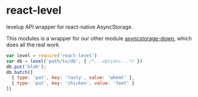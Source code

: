 # react-level

levelup API wrapper for react-native AsyncStorage.

This modules is a wrapper for our other module [asyncstorage-down](https://github.com/tradle/asyncstorage-down), which does all the real work

```js
var level = require('react-level')
var db = level('path/to/db', { /*...options...*/ })
db.put('blah');
db.batch([
  { type: 'put', key: 'tasty', value: 'wheat' },
  { type: 'put', key: 'chicken', value: 'feet' }
])
```
